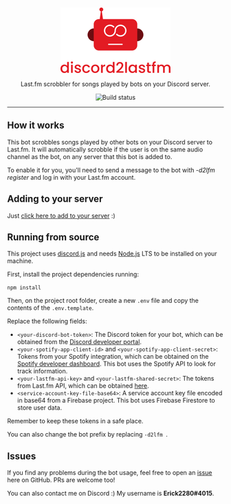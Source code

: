 <div align="center">

<p>
	<img width="256" src="./assets/icon-and-name.svg" alt="discord2lastfm"/>
</p>
<p>Last.fm scrobbler for songs played by bots on your Discord server.</p>

![Build status](https://github.com/Erick2280/discord2lastfm/workflows/build/badge.svg)

</div>

---

## How it works

This bot scrobbles songs played by other bots on your Discord server to Last.fm. It will automatically scrobble if the user is on the same audio channel as the bot, on any server that this bot is added to.

To enable it for you, you'll need to send a message to the bot with _-d2lfm register_ and log in with your Last.fm account.

## Adding to your server

Just [click here to add to your server](https://discord.com/oauth2/authorize?client_id=739266400476201061&permissions=511040&scope=bot) :)

## Running from source

This project uses [discord.js](https://discord.js.org/) and needs [Node.js](https://nodejs.org) LTS to be installed on your machine.

First, install the project dependencies running:

    npm install

Then, on the project root folder, create a new `.env` file and copy the contents of the `.env.template`.

Replace the following fields:
- `<your-discord-bot-token>`: The Discord token for your bot, which can be obtained from the [Discord developer portal](https://discordapp.com/developers/applications). 
- `<your-spotify-app-client-id>` and `<your-spotify-app-client-secret>`: Tokens from your Spotify integration, which can be obtained on the [Spotify developer dashboard](https://developer.spotify.com/dashboard/applications). This bot uses the Spotify API to look for track information.
- `<your-lastfm-api-key>` and `<your-lastfm-shared-secret>`: The tokens from Last.fm API, which can be obtained [here](https://www.last.fm/api/account/create).
- `<service-account-key-file-base64>`: A service account key file encoded in base64 from a Firebase project. This bot uses Firebase Firestore to store user data.

Remember to keep these tokens in a safe place.

You can also change the bot prefix by replacing `-d2lfm `.

## Issues

If you find any problems during the bot usage, feel free to open an [issue](https://github.com/Erick2280/discord2lastfm/issues) here on GitHub. PRs are welcome too!

You can also contact me on Discord :) My username is **Erick2280#4015**.
